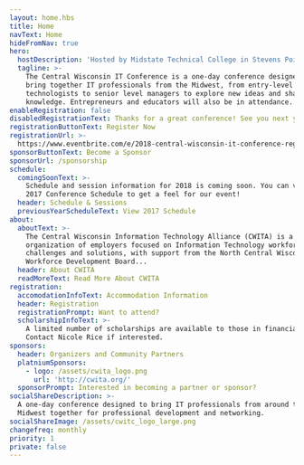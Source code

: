 ```yaml
---
layout: home.hbs
title: Home
navText: Home
hideFromNav: true
hero:
  hostDescription: 'Hosted by Midstate Technical College in Stevens Point, WI'
  tagline: >-
    The Central Wisconsin IT Conference is a one-day conference designed to
    bring together IT professionals from the Midwest, from entry-level
    technologists to senior level managers to explore new ideas and share
    knowledge. Entrepreneurs and educators will also be in attendance.
enableRegistration: false
disabledRegistrationText: Thanks for a great conference! See you next year!
registrationButtonText: Register Now
registrationUrl: >-
  https://www.eventbrite.com/e/2018-central-wisconsin-it-conference-registration-43204463714
sponsorButtonText: Become a Sponsor
sponsorUrl: /sponsorship
schedule:
  comingSoonText: >-
    Schedule and session information for 2018 is coming soon. You can view the
    2017 Conference Schedule to get a feel for our event!
  header: Schedule & Sessions
  previousYearScheduleText: View 2017 Schedule
about:
  aboutText: >-
    The Central Wisconsin Information Technology Alliance (CWITA) is a voluntary
    organization of employers focused on Information Technology workforce
    challenges and solutions, with support from the North Central Wisconsin
    Workforce Development Board...
  header: About CWITA
  readMoreText: Read More About CWITA
registration:
  accomodationInfoText: Accommodation Information
  header: Registration
  registrationPrompt: Want to attend?
  scholarshipInfoText: >-
    A limited number of scholarships are available to those in financial need.
    Contact Nicole Rice if interested.
sponsors:
  header: Organizers and Community Partners
  platniumSponsors:
    - logo: /assets/cwita_logo.png
      url: 'http://cwita.org/'
  sponsorPrompt: Interested in becoming a partner or sponsor?
socialShareDescription: >-
  A one-day conference designed to bring IT professionals from around the
  Midwest together for professional development and networking.
socialShareImage: /assets/cwitc_logo_large.png
changefreq: monthly
priority: 1
private: false
---
```


